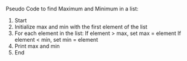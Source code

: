 Pseudo Code to find Maximum and Minimum in a list:

1. Start
2. Initialize max and min with the first element of the list
3. For each element in the list:
       If element > max, set max = element
       If element < min, set min = element
4. Print max and min
5. End

